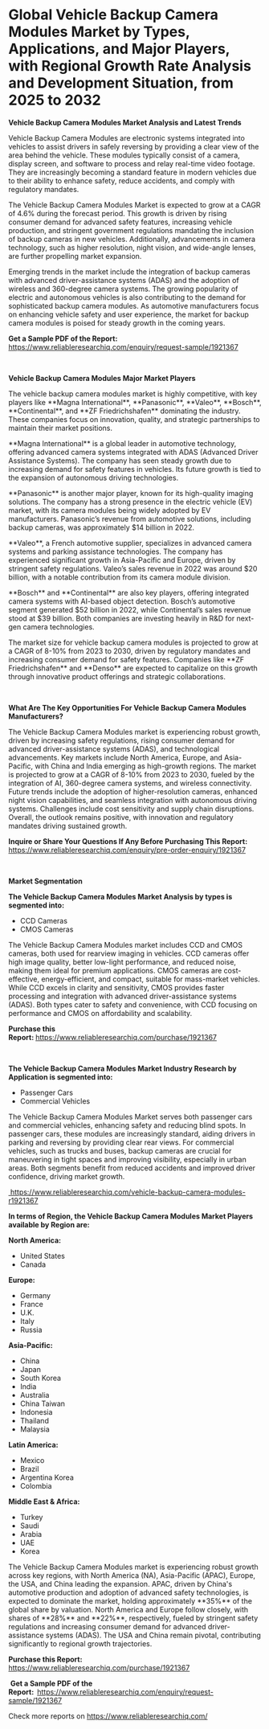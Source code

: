 <p><h1>Global Vehicle Backup Camera Modules Market by Types, Applications, and Major Players, with Regional Growth Rate Analysis and Development Situation, from 2025 to 2032</h1></p><p><strong>Vehicle Backup Camera Modules Market Analysis and Latest Trends</strong></p>
<p><p>Vehicle Backup Camera Modules are electronic systems integrated into vehicles to assist drivers in safely reversing by providing a clear view of the area behind the vehicle. These modules typically consist of a camera, display screen, and software to process and relay real-time video footage. They are increasingly becoming a standard feature in modern vehicles due to their ability to enhance safety, reduce accidents, and comply with regulatory mandates.</p><p>The Vehicle Backup Camera Modules Market is expected to grow at a CAGR of 4.6% during the forecast period. This growth is driven by rising consumer demand for advanced safety features, increasing vehicle production, and stringent government regulations mandating the inclusion of backup cameras in new vehicles. Additionally, advancements in camera technology, such as higher resolution, night vision, and wide-angle lenses, are further propelling market expansion.</p><p>Emerging trends in the market include the integration of backup cameras with advanced driver-assistance systems (ADAS) and the adoption of wireless and 360-degree camera systems. The growing popularity of electric and autonomous vehicles is also contributing to the demand for sophisticated backup camera modules. As automotive manufacturers focus on enhancing vehicle safety and user experience, the market for backup camera modules is poised for steady growth in the coming years.</p></p>
<p><strong>Get a Sample PDF of the Report:&nbsp;</strong> <a href="https://www.reliableresearchiq.com/enquiry/request-sample/1921367?utm_campaign=1087&utm_medium=2&utm_source=Github&utm_content=ia&utm_term=24012025&utm_id=vehicle-backup-camera-modules">https://www.reliableresearchiq.com/enquiry/request-sample/1921367</a></p>
<p>&nbsp;</p>
<p><strong>Vehicle Backup Camera Modules Major Market Players</strong></p>
<p><p>The vehicle backup camera modules market is highly competitive, with key players like **Magna International**, **Panasonic**, **Valeo**, **Bosch**, **Continental**, and **ZF Friedrichshafen** dominating the industry. These companies focus on innovation, quality, and strategic partnerships to maintain their market positions.</p><p>**Magna International** is a global leader in automotive technology, offering advanced camera systems integrated with ADAS (Advanced Driver Assistance Systems). The company has seen steady growth due to increasing demand for safety features in vehicles. Its future growth is tied to the expansion of autonomous driving technologies.</p><p>**Panasonic** is another major player, known for its high-quality imaging solutions. The company has a strong presence in the electric vehicle (EV) market, with its camera modules being widely adopted by EV manufacturers. Panasonic’s revenue from automotive solutions, including backup cameras, was approximately $14 billion in 2022.</p><p>**Valeo**, a French automotive supplier, specializes in advanced camera systems and parking assistance technologies. The company has experienced significant growth in Asia-Pacific and Europe, driven by stringent safety regulations. Valeo’s sales revenue in 2022 was around $20 billion, with a notable contribution from its camera module division.</p><p>**Bosch** and **Continental** are also key players, offering integrated camera systems with AI-based object detection. Bosch’s automotive segment generated $52 billion in 2022, while Continental’s sales revenue stood at $39 billion. Both companies are investing heavily in R&D for next-gen camera technologies.</p><p>The market size for vehicle backup camera modules is projected to grow at a CAGR of 8-10% from 2023 to 2030, driven by regulatory mandates and increasing consumer demand for safety features. Companies like **ZF Friedrichshafen** and **Denso** are expected to capitalize on this growth through innovative product offerings and strategic collaborations.</p></p>
<p>&nbsp;</p>
<p><strong>What Are The Key Opportunities For Vehicle Backup Camera Modules Manufacturers?</strong></p>
<p><p>The Vehicle Backup Camera Modules market is experiencing robust growth, driven by increasing safety regulations, rising consumer demand for advanced driver-assistance systems (ADAS), and technological advancements. Key markets include North America, Europe, and Asia-Pacific, with China and India emerging as high-growth regions. The market is projected to grow at a CAGR of 8-10% from 2023 to 2030, fueled by the integration of AI, 360-degree camera systems, and wireless connectivity. Future trends include the adoption of higher-resolution cameras, enhanced night vision capabilities, and seamless integration with autonomous driving systems. Challenges include cost sensitivity and supply chain disruptions. Overall, the outlook remains positive, with innovation and regulatory mandates driving sustained growth.</p></p>
<p><strong>Inquire or Share Your Questions If Any Before Purchasing This Report:</strong> <a href="https://www.reliableresearchiq.com/enquiry/pre-order-enquiry/1921367?utm_campaign=1087&utm_medium=2&utm_source=Github&utm_content=ia&utm_term=24012025&utm_id=vehicle-backup-camera-modules">https://www.reliableresearchiq.com/enquiry/pre-order-enquiry/1921367</a></p>
<p>&nbsp;</p>
<p><strong>Market Segmentation</strong></p>
<p><strong>The Vehicle Backup Camera Modules Market Analysis by types is segmented into:</strong></p>
<p><ul><li>CCD Cameras</li><li>CMOS Cameras</li></ul></p>
<p><p>The Vehicle Backup Camera Modules market includes CCD and CMOS cameras, both used for rearview imaging in vehicles. CCD cameras offer high image quality, better low-light performance, and reduced noise, making them ideal for premium applications. CMOS cameras are cost-effective, energy-efficient, and compact, suitable for mass-market vehicles. While CCD excels in clarity and sensitivity, CMOS provides faster processing and integration with advanced driver-assistance systems (ADAS). Both types cater to safety and convenience, with CCD focusing on performance and CMOS on affordability and scalability.</p></p>
<p><strong>Purchase this Report:&nbsp;</strong><a href="https://www.reliableresearchiq.com/purchase/1921367?utm_campaign=1087&utm_medium=2&utm_source=Github&utm_content=ia&utm_term=24012025&utm_id=vehicle-backup-camera-modules">https://www.reliableresearchiq.com/purchase/1921367</a></p>
<p>&nbsp;</p>
<p><strong>The Vehicle Backup Camera Modules Market Industry Research by Application is segmented into:</strong></p>
<p><ul><li>Passenger Cars</li><li>Commercial Vehicles</li></ul></p>
<p><p>The Vehicle Backup Camera Modules Market serves both passenger cars and commercial vehicles, enhancing safety and reducing blind spots. In passenger cars, these modules are increasingly standard, aiding drivers in parking and reversing by providing clear rear views. For commercial vehicles, such as trucks and buses, backup cameras are crucial for maneuvering in tight spaces and improving visibility, especially in urban areas. Both segments benefit from reduced accidents and improved driver confidence, driving market growth.</p></p>
<p><a href="https://www.reliableresearchiq.com/vehicle-backup-camera-modules-r1921367?utm_campaign=1087&utm_medium=2&utm_source=Github&utm_content=ia&utm_term=24012025&utm_id=vehicle-backup-camera-modules">&nbsp;https://www.reliableresearchiq.com/vehicle-backup-camera-modules-r1921367</a></p>
<p><strong>In terms of Region, the Vehicle Backup Camera Modules Market Players available by Region are:</strong></p>
<p>
    <p> <strong> North America: </strong>
        <ul>
            <li>United States</li>
            <li>Canada</li>
        </ul>
        </p> 
    <p> <strong> Europe: </strong>
        <ul>
            <li>Germany</li>
            <li>France</li>
            <li>U.K.</li>
            <li>Italy</li>
            <li>Russia</li>
        </ul>
        </p> 
    <p> <strong> Asia-Pacific: </strong>
        <ul>
            <li>China</li>
            <li>Japan</li>
            <li>South Korea</li>
            <li>India</li>
            <li>Australia</li>
            <li>China Taiwan</li>
            <li>Indonesia</li>
            <li>Thailand</li>
            <li>Malaysia</li>
        </ul>
        </p> 
    <p> <strong> Latin America: </strong>
        <ul>
            <li>Mexico</li>
            <li>Brazil</li>
            <li>Argentina Korea</li>
            <li>Colombia</li>
        </ul>
        </p> 
    <p> <strong> Middle East & Africa: </strong>
        <ul>
            <li>Turkey</li>
            <li>Saudi</li>
            <li>Arabia</li>
            <li>UAE</li>
            <li>Korea</li>
        </ul>
    </p>
    </p>
<p><p>The Vehicle Backup Camera Modules market is experiencing robust growth across key regions, with North America (NA), Asia-Pacific (APAC), Europe, the USA, and China leading the expansion. APAC, driven by China's automotive production and adoption of advanced safety technologies, is expected to dominate the market, holding approximately **35%** of the global share by valuation. North America and Europe follow closely, with shares of **28%** and **22%**, respectively, fueled by stringent safety regulations and increasing consumer demand for advanced driver-assistance systems (ADAS). The USA and China remain pivotal, contributing significantly to regional growth trajectories.</p></p>
<p><strong>Purchase this Report: </strong><a href="https://www.reliableresearchiq.com/purchase/1921367?utm_campaign=1087&utm_medium=2&utm_source=Github&utm_content=ia&utm_term=24012025&utm_id=vehicle-backup-camera-modules">https://www.reliableresearchiq.com/purchase/1921367</a></p>
<p>&nbsp;<strong>Get a Sample PDF of the Report:&nbsp;&nbsp;</strong><a href="https://www.reliableresearchiq.com/enquiry/request-sample/1921367?utm_campaign=1087&utm_medium=2&utm_source=Github&utm_content=ia&utm_term=24012025&utm_id=vehicle-backup-camera-modules">https://www.reliableresearchiq.com/enquiry/request-sample/1921367</a></p>
<p><strong></strong></p>
<p>Check more reports on <a href="https://www.reliableresearchiq.com/?utm_campaign=1087&utm_medium=2&utm_source=Github&utm_content=ia&utm_term=24012025&utm_id=vehicle-backup-camera-modules">https://www.reliableresearchiq.com/</a></p>